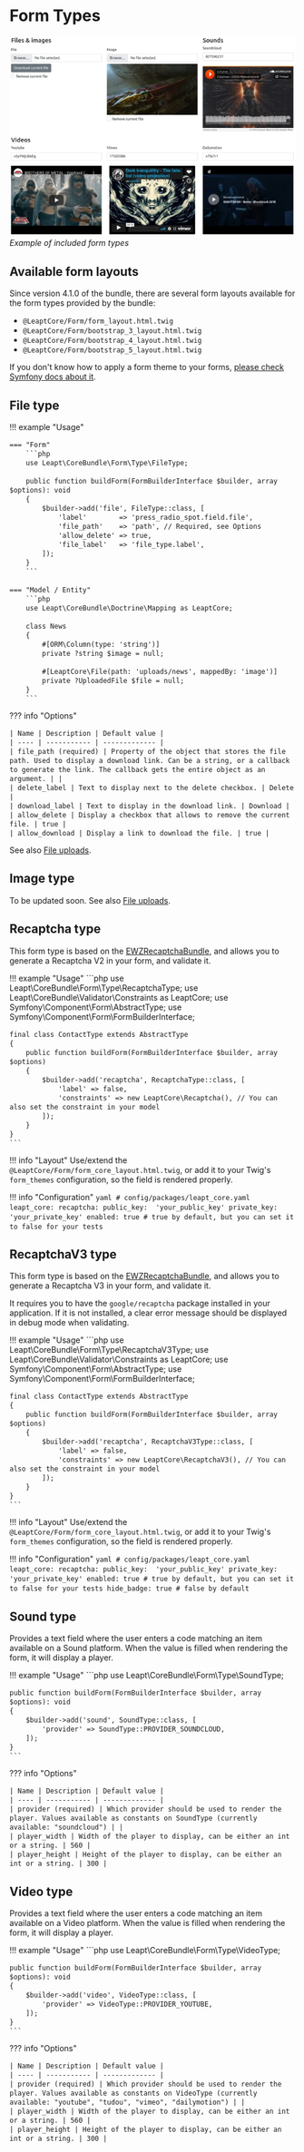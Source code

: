 # Form Types

![Example of included form types](images/form-types-demo.webp "Example of included form types")  
*Example of included form types*

## Available form layouts

Since version 4.1.0 of the bundle, there are several form layouts available for the form types provided by the bundle:

- `@LeaptCore/Form/form_layout.html.twig`
- `@LeaptCore/Form/bootstrap_3_layout.html.twig`
- `@LeaptCore/Form/bootstrap_4_layout.html.twig`
- `@LeaptCore/Form/bootstrap_5_layout.html.twig`

If you don't know how to apply a form theme to your forms, [please check Symfony docs about it](https://symfony.com/doc/current/form/form_themes.html).

## File type

!!! example "Usage"

    === "Form"
        ```php
        use Leapt\CoreBundle\Form\Type\FileType;

        public function buildForm(FormBuilderInterface $builder, array $options): void
        {
            $builder->add('file', FileType::class, [
                'label'        => 'press_radio_spot.field.file',
                'file_path'    => 'path', // Required, see Options
                'allow_delete' => true,
                'file_label'   => 'file_type.label',
            ]);
        }
        ```

    === "Model / Entity"
        ```php
        use Leapt\CoreBundle\Doctrine\Mapping as LeaptCore;
        
        class News
        {
            #[ORM\Column(type: 'string')]
            private ?string $image = null;
    
            #[LeaptCore\File(path: 'uploads/news', mappedBy: 'image')]
            private ?UploadedFile $file = null;
        }
        ```

??? info "Options"

    | Name | Description | Default value |
    | ---- | ----------- | ------------- |
    | file_path (required) | Property of the object that stores the file path. Used to display a download link. Can be a string, or a callback to generate the link. The callback gets the entire object as an argument. | |
    | delete_label | Text to display next to the delete checkbox. | Delete |
    | download_label | Text to display in the download link. | Download |
    | allow_delete | Display a checkbox that allows to remove the current file. | true |
    | allow_download | Display a link to download the file. | true |

See also [File uploads](file_uploads.md).

## Image type

To be updated soon.
See also [File uploads](file_uploads.md).

## Recaptcha type

This form type is based on the [EWZRecaptchaBundle](https://github.com/excelwebzone/EWZRecaptchaBundle/), and allows you 
to generate a Recaptcha V2 in your form, and validate it.

!!! example "Usage"
    ```php
    use Leapt\CoreBundle\Form\Type\RecaptchaType;
    use Leapt\CoreBundle\Validator\Constraints as LeaptCore;
    use Symfony\Component\Form\AbstractType;
    use Symfony\Component\Form\FormBuilderInterface;

    final class ContactType extends AbstractType
    {
        public function buildForm(FormBuilderInterface $builder, array $options)
        {
            $builder->add('recaptcha', RecaptchaType::class, [
                'label' => false,
                'constraints' => new LeaptCore\Recaptcha(), // You can also set the constraint in your model
            ]);
        }
    }
    ```

!!! info "Layout"
    Use/extend the `@LeaptCore/Form/form_core_layout.html.twig`, or add it to your Twig's `form_themes` configuration, 
    so the field is rendered properly.

!!! info "Configuration"
    ```yaml
    # config/packages/leapt_core.yaml
    leapt_core:
        recaptcha:
            public_key:  'your_public_key'
            private_key: 'your_private_key'
            enabled: true # true by default, but you can set it to false for your tests
    ```

## RecaptchaV3 type

This form type is based on the [EWZRecaptchaBundle](https://github.com/excelwebzone/EWZRecaptchaBundle/), and allows you 
to generate a Recaptcha V3 in your form, and validate it.

It requires you to have the `google/recaptcha` package installed in your application. If it is not installed, a clear
error message should be displayed in debug mode when validating.

!!! example "Usage"
    ```php
    use Leapt\CoreBundle\Form\Type\RecaptchaV3Type;
    use Leapt\CoreBundle\Validator\Constraints as LeaptCore;
    use Symfony\Component\Form\AbstractType;
    use Symfony\Component\Form\FormBuilderInterface;

    final class ContactType extends AbstractType
    {
        public function buildForm(FormBuilderInterface $builder, array $options)
        {
            $builder->add('recaptcha', RecaptchaV3Type::class, [
                'label' => false,
                'constraints' => new LeaptCore\RecaptchaV3(), // You can also set the constraint in your model
            ]);
        }
    }
    ```

!!! info "Layout"
    Use/extend the `@LeaptCore/Form/form_core_layout.html.twig`, or add it to your Twig's `form_themes` configuration, 
    so the field is rendered properly.

!!! info "Configuration"
    ```yaml
    # config/packages/leapt_core.yaml
    leapt_core:
        recaptcha:
            public_key:  'your_public_key'
            private_key: 'your_private_key'
            enabled: true # true by default, but you can set it to false for your tests
            hide_badge: true # false by default
    ```

## Sound type

Provides a text field where the user enters a code matching an item available on a Sound platform.
When the value is filled when rendering the form, it will display a player.

!!! example "Usage"
    ```php
    use Leapt\CoreBundle\Form\Type\SoundType;

    public function buildForm(FormBuilderInterface $builder, array $options): void
    {
        $builder->add('sound', SoundType::class, [
            'provider' => SoundType::PROVIDER_SOUNDCLOUD,
        ]);
    }
    ```

??? info "Options"

    | Name | Description | Default value |
    | ---- | ----------- | ------------- |
    | provider (required) | Which provider should be used to render the player. Values available as constants on SoundType (currently available: "soundcloud") | |
    | player_width | Width of the player to display, can be either an int or a string. | 560 |
    | player_height | Height of the player to display, can be either an int or a string. | 300 |

## Video type

Provides a text field where the user enters a code matching an item available on a Video platform.
When the value is filled when rendering the form, it will display a player.

!!! example "Usage"
    ```php
    use Leapt\CoreBundle\Form\Type\VideoType;

    public function buildForm(FormBuilderInterface $builder, array $options): void
    {
        $builder->add('video', VideoType::class, [
            'provider' => VideoType::PROVIDER_YOUTUBE,
        ]);
    }
    ```

??? info "Options"

    | Name | Description | Default value |
    | ---- | ----------- | ------------- |
    | provider (required) | Which provider should be used to render the player. Values available as constants on VideoType (currently available: "youtube", "tudou", "vimeo", "dailymotion") | |
    | player_width | Width of the player to display, can be either an int or a string. | 560 |
    | player_height | Height of the player to display, can be either an int or a string. | 300 |
